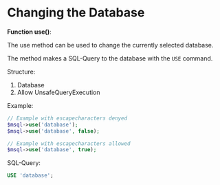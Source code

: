 # Changing the Database

**Function use()**:

The use method can be used to change the currently selected database.

The method makes a SQL-Query to the database with the `USE` command.

Structure:

1. Database
2. Allow UnsafeQueryExecution

Example:

```php
// Example with escapecharacters denyed
$msql->use('database');
$msql->use('database', false);

// Example with escapecharacters allowed
$msql->use('database', true);
```

SQL-Query:

```SQL
USE 'database';
```